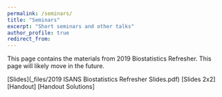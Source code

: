```yaml
---
permalink: /seminars/
title: "Seminars"
excerpt: "Short seminars and other talks"
author_profile: true
redirect_from: 
---
```


This page contains the materials from 2019 Biostatistics Refresher. This page will likely move in the future.

[Slides](_files/2019 ISANS Biostatistics Refresher Slides.pdf)
[Slides 2x2]
[Handout]
[Handout Solutions]
